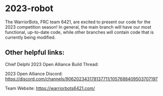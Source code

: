 # 2023-robot
The WarriorBots, FRC team 6421, are excited to present our code for the 2023 competition season! In general, the main branch will have our most functional, up-to-date code, while other branches will contain code that is currently being modified.

## Other helpful links:
Chief Delphi 2023 Open Alliance Build Thread:

2023 Open Alliance Discord: https://discord.com/channels/906202343178137711/1057688409503707197

Team Website: https://warriorbots6421.com/
